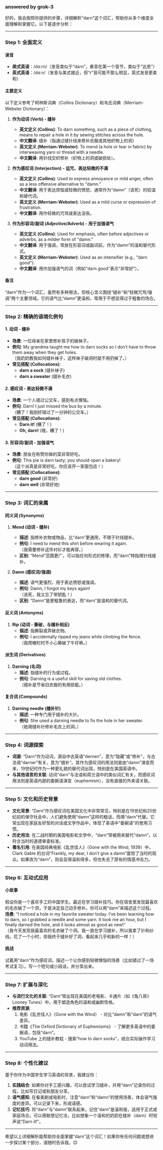 ### answered by grok-3
好的，我会按照你提供的步骤，详细解析“darn”这个词汇，帮助你从多个维度全面理解和掌握它。以下是逐步分析：

---

### Step 1: 全面定义

#### 读音
- **美式英语**：/dɑːrn/（发音类似于“darn”，重音在第一个音节，类似于“达恩”）
- **英式英语**：/dɑːn/（发音与美式接近，但“r”音可能不那么明显，英式发音更柔和）

#### 主要定义
以下定义参考了柯林斯词典（Collins Dictionary）和韦氏词典（Merriam-Webster Dictionary）：

1. **作为动词 (Verb) - 缝补**
   - **英文定义 (Collins)**: To darn something, such as a piece of clothing, means to repair a hole in it by sewing stitches across the hole.
   - **中文翻译**: 缝补（指通过缝针线来修补衣服或其他织物上的洞）
   - **英文定义 (Merriam-Webster)**: To mend (a hole or tear in fabric) by interweaving yarn or thread with a needle.
   - **中文翻译**: 用针线交织修补（织物上的洞或破损处）。

2. **作为感叹词 (Interjection) - 诅咒、表达轻微的不满**
   - **英文定义 (Collins)**: Used to express annoyance or mild anger, often as a less offensive alternative to "damn."
   - **中文翻译**: 用于表达烦恼或轻微的愤怒，通常作为“damn”（该死）的较温和替代词。
   - **英文定义 (Merriam-Webster)**: Used as a mild curse or expression of frustration.
   - **中文翻译**: 用作轻微的咒骂或表达沮丧。

3. **作为形容词/副词 (Adjective/Adverb) - 用于加强语气**
   - **英文定义 (Collins)**: Used for emphasis, often before adjectives or adverbs, as a milder form of "damn."
   - **中文翻译**: 用于强调，常放在形容词或副词前，作为“damn”的温和替代形式。
   - **英文定义 (Merriam-Webster)**: Used as an intensifier (e.g., "darn good").
   - **中文翻译**: 用作加强语气的词（例如“darn good”表示“非常好”）。

#### 备注
“darn”作为一个词汇，虽然有多种用法，但核心含义围绕“缝补”和“轻微咒骂/强调”两个主要领域。它的语气比“damn”更温和，常用于不想显得过于粗鲁的场合。

---

### Step 2: 精确的语境化例句

#### 1. 动词 - 缝补
- **场景**: 一位母亲在家里修补孩子的破袜子。
- **例句**: My grandma taught me how to darn socks so I don’t have to throw them away when they get holes.  
  （我奶奶教我如何缝补袜子，这样袜子破洞时就不用扔掉了。）
- **常见搭配 (Collocations)**: 
  - **darn a sock** (缝补袜子)
  - **darn a sweater** (缝补毛衣)

#### 2. 感叹词 - 表达轻微不满
- **场景**: 一个人错过公交车，感到有点懊恼。
- **例句**: Darn! I just missed the bus by a minute.  
  （糟了！我刚好错过了一分钟的公交车。）
- **常见搭配 (Collocations)**: 
  - **Darn it!** (糟了！)
  - **Oh, darn!** (哦，糟了！)

#### 3. 形容词/副词 - 加强语气
- **场景**: 朋友在称赞你做的菜非常好吃。
- **例句**: This pie is darn tasty; you should open a bakery!  
  （这个派真是非常好吃，你应该开一家面包店！）
- **常见搭配 (Collocations)**: 
  - **darn good** (非常好)
  - **darn well** (非常好地)

---

### Step 3: 词汇的亲属

#### 同义词 (Synonyms)
1. **Mend (动词 - 缝补)**  
   - **描述**: 指修补衣物或物品，比“darn”更通用，不限于针线缝补。
   - **例句**: I need to mend this shirt before wearing it again.  
     （我需要修补这件衬衫才能再穿。）
   - **区别**: “Mend”范围更广，可以指任何形式的修理，而“darn”特指用针线缝补。

2. **Damn (感叹词/强调)**  
   - **描述**: 语气更强烈，用于表达愤怒或强调。
   - **例句**: Damn, I forgot my keys again!  
     （该死，我又忘了带钥匙！）
   - **区别**: “Damn”是更粗鲁的表达，而“darn”是温和的替代词。

#### 反义词 (Antonyms)
1. **Rip (动词 - 撕破，与缝补相反)**  
   - **描述**: 指撕裂或弄破衣物。
   - **例句**: I accidentally ripped my jeans while climbing the fence.  
     （我爬栅栏时不小心撕破了牛仔裤。）

#### 派生词 (Derivatives)
1. **Darning (名词)**  
   - **描述**: 指缝补的行为或过程。
   - **例句**: Darning is a useful skill for saving old clothes.  
     （缝补是节省旧衣服的有用技能。）

#### 复合词 (Compounds)
1. **Darning needle (缝补针)**  
   - **描述**: 一种专门用于缝补的大针。
   - **例句**: She used a darning needle to fix the hole in her sweater.  
     （她用缝补针修补毛衣上的洞。）

---

### Step 4: 词源探索

- **词源**: “Darn”作为动词，源自中古英语“dernen”，意为“隐藏”或“修补”，与古法语“darner”有关，意为“缝补”。其作为感叹词的用法则是由“damn”演变而来，19世纪时作为一种更礼貌的替代词出现，特别是在美国英语中。
- **与其他语言的关联**: 动词“darn”与法语和荷兰语中的类似词汇有关，而感叹词用法则是英语内部的委婉语演变（euphemism），没有直接的外来语关联。

---

### Step 5: 文化和历史背景

- **文化背景**: “Darn”作为感叹词在美国文化中非常常见，特别是在19世纪和20世纪初的保守社会中，人们避免使用“damn”这样的粗话，而用“darn”代替。它常出现在家庭友好型的对话或文学作品中，体现了英语中“委婉语”的使用习惯。
- **历史用法**: 在二战时期的美国电影和文学中，“darn”常被用来替代“damn”，以符合当时的道德审查标准。
- **著名引用**: 在美国经典电影《乱世佳人》（Gone with the Wind, 1939）中，Clark Gable 的台词“Frankly, my dear, I don’t give a damn”震惊了当时的观众。如果改为“darn”，则会显得温和得多，但也失去了原有的情感冲击力。

---

### Step 6: 互动式应用

#### 小故事
假设你是一个喜欢手工的中国学生，最近在学习缝补技巧。你在宿舍里发现最喜欢的毛衣破了一个洞，于是决定自己动手修补。你可以用“darn”来描述这个过程。  
**场景**: “I noticed a hole in my favorite sweater today. I’ve been learning how to darn, so I grabbed a needle and some yarn. It took me an hour, but I finally darned the hole, and it looks almost as good as new!”  
（我今天发现我最喜欢的毛衣破了个洞。我一直在学习缝补，所以我拿了针和纱线。花了一个小时，但我终于缝补好了洞，看起来几乎和新的一样！）

#### 挑战
试着用“darn”作为感叹词，描述一个让你感到轻微懊恼的场景（比如错过了一场考试复习）。写一个短句或小段话，并分享出来。

---

### Step 7: 扩展与深化

- **与流行文化的关联**: “Darn”常出现在美国的老电影、卡通片（如《兔八哥》Looney Tunes）中，用于塑造角色的温和或幽默性格。
- **推荐资源**: 
  1. 电影《乱世佳人》（Gone with the Wind） - 对比“damn”和“darn”的语气差异。
  2. 书籍《The Oxford Dictionary of Euphemisms》 - 了解更多英语中的委婉语，包括“darn”。
  3. YouTube 上的缝补教程 - 搜索“how to darn socks”，结合实际操作学习动词用法。

---

### Step 8: 个性化建议

基于你作为中国学生学习英语的背景，我建议你：
1. **实践结合**: 如果你对手工感兴趣，可以尝试学习缝补，并用“darn”记录你的过程，比如写日记或和朋友分享。
2. **语气感知**: 在看美剧或电影时，注意“darn”和“damn”的使用场景，体会语气强度的差异。可以记录下来，形成语感。
3. **记忆技巧**: 将“darn”与“damn”联系起来，记住“darn”是温和版，适用于正式或家庭场合。可以用联想记忆法，比如想象一个温和的奶奶在缝补（darn）时轻声说“Darn it!”。

---

希望以上详细解析能帮助你全面掌握“darn”这个词汇！如果你有任何问题或想进一步探讨某个部分，请随时告诉我。😊